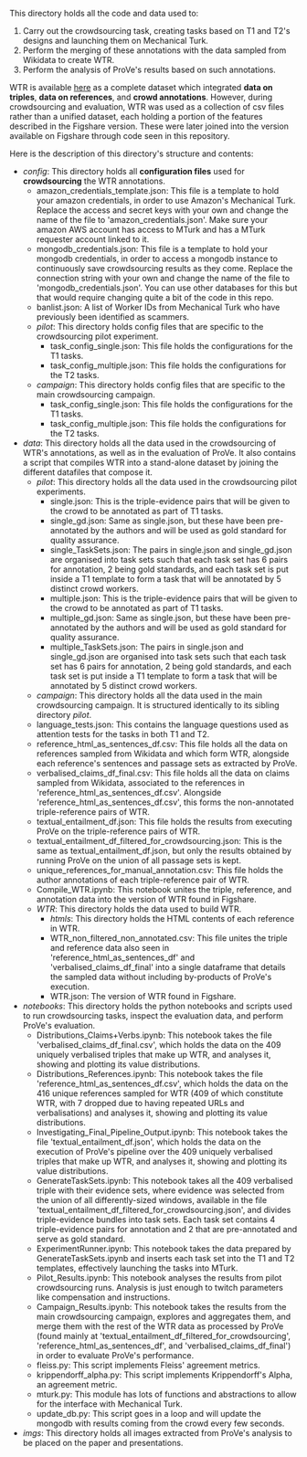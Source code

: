 This directory holds all the code and data used to:

1. Carry out the crowdsourcing task, creating tasks based on T1 and T2's designs and launching them on Mechanical Turk.
2. Perform the merging of these annotations with the data sampled from Wikidata to create WTR.
3. Perform the analysis of ProVe's results based on such annotations.

WTR is available [here](https://figshare.com/s/df0ec1c233ebd50817f4) as a complete dataset which integrated **data on triples**, **data on references**, and **crowd annotations**. 
However, during crowdsourcing and evaluation, WTR was used as a collection of csv files rather than a unified dataset, each holding a portion of the features described in the Figshare version. These were later joined into the version available on Figshare through code seen in this repository.

Here is the description of this directory's structure and contents:

- *config*: This directory holds all **configuration files** used for **crowdsourcing** the WTR annotations.
  - amazon_credentials_template.json: This file is a template to hold your amazon credentials, in order to use Amazon's Mechanical Turk. Replace the access and secret keys with your own and change the name of the file to 'amazon_credentials.json'. Make sure your amazon AWS account has access to MTurk and has a MTurk requester account linked to it.
  - mongodb_credentials.json: This file is a template to hold your mongodb credentials, in order to access a mongodb instance to continuously save crowdsourcing results as they come. Replace the connection string with your own and change the name of the file to 'mongodb_credentials.json'. You can use other databases for this but that would require changing quite a bit of the code in this repo.
  - banlist.json: A list of Worker IDs from Mechanical Turk who have previously been identified as scammers.
  - *pilot*: This directory holds config files that are specific to the crowdsourcing pilot experiment.
    - task_config_single.json: This file holds the configurations for the T1 tasks.
    - task_config_multiple.json: This file holds the configurations for the T2 tasks.
  - *campaign*: This directory holds config files that are specific to the main crowdsourcing campaign.
    - task_config_single.json: This file holds the configurations for the T1 tasks.
    - task_config_multiple.json: This file holds the configurations for the T2 tasks.
- *data*: This directory holds all the data used in the crowdsourcing of WTR's annotations, as well as in the evaluation of ProVe. It also contains a script that compiles WTR into a stand-alone dataset by joining the different datafiles that compose it.
  -  *pilot*: This directory holds all the data used in the crowdsourcing pilot experiments.
     -  single.json: This is the triple-evidence pairs that will be given to the crowd to be annotated as part of T1 tasks.
     -  single_gd.json: Same as single.json, but these have been pre-annotated by the authors and will be used as gold standard for quality assurance.
     -  single_TaskSets.json: The pairs in single.json and single_gd.json are organised into task sets such that each task set has 6 pairs for annotation, 2 being gold standards, and each task set is put inside a T1 template to form a task that will be annotated by 5 distinct crowd workers.
     -  multiple.json: This is the triple-evidence pairs that will be given to the crowd to be annotated as part of T1 tasks.
     -  multiple_gd.json: Same as single.json, but these have been pre-annotated by the authors and will be used as gold standard for quality assurance.
     -  multiple_TaskSets.json: The pairs in single.json and single_gd.json are organised into task sets such that each task set has 6 pairs for annotation, 2 being gold standards, and each task set is put inside a T1 template to form a task that will be annotated by 5 distinct crowd workers.
  -  *campaign*: This directory holds all the data used in the main crowdsourcing campaign. It is structured identically to its sibling directory *pilot*.
  -  language_tests.json: This contains the language questions used as attention tests for the tasks in both T1 and T2.
  -  reference_html_as_sentences_df.csv: This file holds all the data on references sampled from Wikidata and which form WTR, alongside each reference's sentences and passage sets as extracted by ProVe.
  -  verbalised_claims_df_final.csv: This file holds all the data on claims sampled from Wikidata, associated to the references in 'reference_html_as_sentences_df.csv'. Alongside 'reference_html_as_sentences_df.csv', this forms the non-annotated triple-reference pairs of WTR.
  -  textual_entailment_df.json: This file holds the results from executing ProVe on the triple-reference pairs of WTR.
  -  textual_entailment_df_filtered_for_crowdsourcing.json: This is the same as textual_entailment_df.json, but only the results obtained by running ProVe on the union of all passage sets is kept.
  -  unique_references_for_manual_annotation.csv: This file holds the author annotations of each triple-reference pair of WTR.
  -  Compile_WTR.ipynb: This notebook unites the triple, reference, and annotation data into the version of WTR found in Figshare.
  -  *WTR*: This directory holds the data used to build WTR.
     -  *htmls*: This directory holds the HTML contents of each reference in WTR.
     -  WTR_non_filtered_non_annotated.csv: This file unites the triple and reference data also seen in 'reference_html_as_sentences_df' and 'verbalised_claims_df_final' into a single dataframe that details the sampled data without including by-products of ProVe's execution.
     -  WTR.json: The version of WTR found in Figshare.
- *notebooks*: This directory holds the python notebooks and scripts used to run crowdsourcing tasks, inspect the evaluation data, and perform ProVe's evaluation.
  - Distributions_Claims+Verbs.ipynb: This notebook takes the file 'verbalised_claims_df_final.csv', which holds the data on the 409 uniquely verbalised triples that make up WTR, and analyses it, showing and plotting its value distributions.
  - Distributions_References.ipynb: This notebook takes the file 'reference_html_as_sentences_df.csv', which holds the data on the 416 unique references sampled for WTR (409 of which constitute WTR, with 7 dropped due to having repeated URLs and verbalisations) and analyses it, showing and plotting its value distributions.
  - Investigating_Final_Pipeline_Output.ipynb: This notebook takes the file 'textual_entailment_df.json', which holds the data on the execution of ProVe's pipeline over the 409 uniquely verbalised triples that make up WTR, and analyses it, showing and plotting its value distributions.
  - GenerateTaskSets.ipynb: This notebook takes all the 409 verbalised triple with their evidence sets, where evidence was selected from the union of all differently-sized windows, available in the file 'textual_entailment_df_filtered_for_crowdsourcing.json', and divides triple-evidence bundles into task sets. Each task set contains 4 triple-evidence pairs for annotation and 2 that are pre-annotated and serve as gold standard.
  - ExperimentRunner.ipynb: This notebook takes the data prepared by GenerateTaskSets.ipynb and inserts each task set into the T1 and T2 templates, effectively launching the tasks into MTurk.
  - Pilot_Results.ipynb: This notebook analyses the results from pilot crowdsourcing runs. Analysis is just enough to twitch parameters like compensation and instructions.
  - Campaign_Results.ipynb: This notebook takes the results from the main crowdsourcing campaign, explores and aggregates them, and merge them with the rest of the WTR data as processed by ProVe (found mainly at 'textual_entailment_df_filtered_for_crowdsourcing', 'reference_html_as_sentences_df', and 'verbalised_claims_df_final') in order to evaluate ProVe's performance.
  - fleiss.py: This script implements Fleiss' agreement metrics.
  - krippendorff_alpha.py: This script implements Krippendorff's Alpha, an agreement metric.
  - mturk.py: This module has lots of functions and abstractions to allow for the interface with Mechanical Turk.
  - update_db.py: This script goes in a loop and will update the mongodb with results coming from the crowd every few seconds.
- *imgs*: This directory holds all images extracted from ProVe's analysis to be placed on the paper and presentations.

